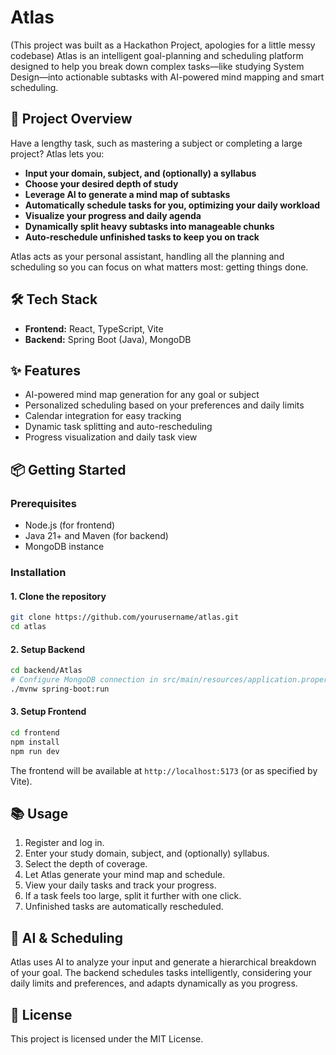 # Atlas
(This project was built as a Hackathon Project, apologies for a little messy codebase)
Atlas is an intelligent goal-planning and scheduling platform designed to help you break down complex tasks—like studying System Design—into actionable subtasks with AI-powered mind mapping and smart scheduling.

## 🚀 Project Overview

Have a lengthy task, such as mastering a subject or completing a large project? Atlas lets you:
- **Input your domain, subject, and (optionally) a syllabus**
- **Choose your desired depth of study**
- **Leverage AI to generate a mind map of subtasks**
- **Automatically schedule tasks for you, optimizing your daily workload**
- **Visualize your progress and daily agenda**
- **Dynamically split heavy subtasks into manageable chunks**
- **Auto-reschedule unfinished tasks to keep you on track**

Atlas acts as your personal assistant, handling all the planning and scheduling so you can focus on what matters most: getting things done.

## 🛠️ Tech Stack

- **Frontend:** React, TypeScript, Vite
- **Backend:** Spring Boot (Java), MongoDB

## ✨ Features

- AI-powered mind map generation for any goal or subject
- Personalized scheduling based on your preferences and daily limits
- Calendar integration for easy tracking
- Dynamic task splitting and auto-rescheduling
- Progress visualization and daily task view

## 📦 Getting Started

### Prerequisites

- Node.js (for frontend)
- Java 21+ and Maven (for backend)
- MongoDB instance

### Installation

#### 1. Clone the repository

```sh
git clone https://github.com/yourusername/atlas.git
cd atlas
```

#### 2. Setup Backend

```sh
cd backend/Atlas
# Configure MongoDB connection in src/main/resources/application.properties
./mvnw spring-boot:run
```

#### 3. Setup Frontend

```sh
cd frontend
npm install
npm run dev
```

The frontend will be available at `http://localhost:5173` (or as specified by Vite).

## 📚 Usage

1. Register and log in.
2. Enter your study domain, subject, and (optionally) syllabus.
3. Select the depth of coverage.
4. Let Atlas generate your mind map and schedule.
5. View your daily tasks and track your progress.
6. If a task feels too large, split it further with one click.
7. Unfinished tasks are automatically rescheduled.

## 🤖 AI & Scheduling

Atlas uses AI to analyze your input and generate a hierarchical breakdown of your goal. The backend schedules tasks intelligently, considering your daily limits and preferences, and adapts dynamically as you progress.

## 📝 License

This project is licensed under the MIT License.
